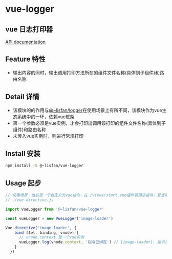 # vue-logger

## vue 日志打印器

[API documentation](https://lisfan.github.io/vue-logger/)

## Feature 特性

- 输出内容的同时，输出调用打印方法所在的组件文件名称(具体到子组件)和路由名称

## Detail 详情

- 该模块的的作用与[@~lisfan/logger](https://www.npmjs.com/package/@~lisfan/logger)在使用场景上有所不同，该模块作为vue生态系统中的一环，依赖vue框架
- 第一个参数必须是vue实例，才会打印出调用该打印的组件文件名称(具体到子组件)和路由名称
- 未传入vue实例时，则进行常规打印

## Install 安装

```bash
npm install -S @~lisfan/vue-logger
```

## Usage 起步

```js
// 使用场景：当前是一个自定义的vue指令，在./views/start.vue组件调用该指令，且当前路由路径对应的name属性值为order
// ./vue-directive.js

import VueLogger from '@~lisfan/vue-logger'

const vueLogger = new VueLogger('image-loader')

Vue.directive('image-loader', {
    bind ($el, binding, vnode) {
      // vnode.context 是一个vue实例
      vueLogger.log(vnode.context, '指令已绑定') // [image-loader]: 指令已绑定 @/views/start.vue #order
    }
  })
```
